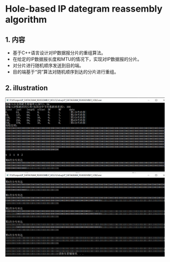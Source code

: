 # Hole-based IP dategram reassembly algorithm

## 1. 内容
  - 基于C++语言设计对IP数据报分片的重组算法。
  - 在给定的IP数据报长度和MTU的情况下，实现对IP数据报的分片。
  - 对分片进行随机顺序发送到目的端。
  - 目的端基于“洞”算法对随机顺序到达的分片进行重组。
 
## 2. illustration
  <img src="/illustration/example01.png" alt="IPDR01" title="IPDR01">  
  <img src="/illustration/example02.png" alt="IPDR02" title="IPDR02">
